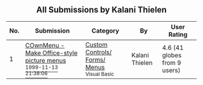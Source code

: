 ﻿<div align="center">

## All Submissions by Kalani Thielen

</div>

No.  | Submission | Category | By   | User Rating
---- | ---------- | -------- | ---- | -----------
1 | [COwnMenu \- Make Office\-style picture menus<br /><sup>1999-11-13 21:38:06</sup>](https://github.com/Planet-Source-Code/kalani-thielen-cownmenu-make-office-style-picture-menus__1-4450) | [Custom Controls/ Forms/  Menus<br /><sup>Visual Basic</sup>](../ByCategory/custom-controls-forms-menus__1-4.md) | Kalani Thielen | 4.6 (41 globes from 9 users)
